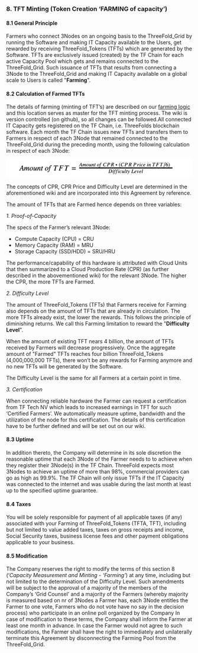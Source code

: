 ### 8. TFT Minting (Token Creation ‘FARMING of capacity’)

#### 8.1 General Principle

Farmers who connect 3Nodes on an ongoing basis to the ThreeFold_Grid by running the Software and making IT Capacity available to the Users, get rewarded by receiving ThreeFold_Tokens (TFTs) which are generated by the Software. TFTs are exclusively issued (created) by the TF Chain for each active Capacity Pool which gets and remains connected to the ThreeFold_Grid. Such issuance of TFTs that results from connecting a 3Node to the ThreeFold_Grid and making IT Capacity available on a global scale to Users is called "**Farming**".

#### 8.2 Calculation of Farmed TFTs

The details of farming (minting of TFT’s) are described on our [farming logic](minting_logic) and this location serves as master for the TFT minting process. The wiki is version controlled (on github), so all changes can be followed.All connected IT Capacity gets registered on the TF Chain, i.e. ThreeFolds blockchain software. Each month the TF Chain issues new TFTs and transfers them to Farmers in respect of each 3Node that remained connected to the ThreeFold_Grid during the preceding month, using the following calculation in respect of each 3Node:

![farmer_tcs_minting_equation](img/farmer_tcs_minting_equation.png)

The concepts of CPR, CPR Price and Difficulty Level are determined in the aforementioned wiki and are incorporated into this Agreement by reference.

The amount of TFTs that are Farmed hence depends on three variables:

_1. Proof-of-Capacity_

The specs of the Farmer’s relevant 3Node:

- Compute Capacity (CPU) = CRU
- Memory Capacity (RAM) = MRU
- Storage Capacity (SSD/HDD) = SRU/HRU

The performance/capability of this hardware is attributed with Cloud Units that then summarized to a Cloud Production Rate (CPR) (as further described in the abovementioned wiki) for the relevant 3Node. The higher the CPR, the more TFTs are Farmed.

_2. Difficulty Level_

The amount of ThreeFold_Tokens (TFTs) that Farmers receive for Farming also depends on the amount of TFTs that are already in circulation. The more TFTs already exist, the lower the rewards. This follows the principle of diminishing returns. We call this Farming limitation to reward the "**Difficulty Level**".

When the amount of existing TFT nears 4 billion, the amount of TFTs received by Farmers will decrease progressively. Once the aggregate amount of "Farmed" TFTs reaches four billion ThreeFold_Tokens (4,000,000,000 TFTs), there won’t be any rewards for Farming anymore and no new TFTs will be generated by the Software.

The Difficulty Level is the same for all Farmers at a certain point in time.

_3. Certification_

When connecting reliable hardware the Farmer can request a certification from TF Tech NV which leads to increased earnings in TFT for such ‘Certified Farmers’. We automatically measure uptime, bandwidth and the utilization of the node for this certification. The details of this certification have to be further defined and will be set out on our wiki.

#### 8.3 Uptime

In addition thereto, the Company will determine in its sole discretion the reasonable uptime that each 3Node of the Farmer needs to to achieve when they register their 3Node(s) in the TF Chain. ThreeFold expects most 3Nodes to achieve an uptime of more than 98%, commercial providers can go as high as 99.9%. The TF Chain will only issue TFTs if the IT Capacity was connected to the internet and was usable during the last month at least up to the specified uptime guarantee.

#### 8.4 Taxes

You will be solely responsible for payment of all applicable taxes (if any) associated with your Farming of ThreeFold_Tokens (TFTA, TFT), including but not limited to value added taxes, taxes on gross receipts and income, Social Security taxes, business license fees and other payment obligations applicable to your business.

#### 8.5 Modification

The Company reserves the right to modify the terms of this section 8 (‘_Capacity Measurement and Minting - ‘Farming’_) at any time, including but not limited to the determination of the Difficulty Level. Such amendments will be subject to the approval of a majority of the members of the Company’s ‘Grid Counsel’ and a majority of the Farmers (whereby majority is measured based on nr of 3Nodes a Farmer has, each 3Node entitles the Farmer to one vote, Farmers who do not vote have no say in the decision process) who participate in an online poll organized by the Company In case of modification to these terms, the Company shall inform the Farmer at least one month in advance. In case the Farmer would not agree to such modifications, the Farmer shall have the right to immediately and unilaterally terminate this Agreement by disconnecting the Farming Pool from the ThreeFold_Grid.
